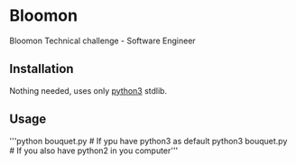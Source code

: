 # Bloomon
Bloomon Technical challenge - Software Engineer

## Installation
Nothing needed, uses only [python3](https://www.python.org/) stdlib.

## Usage
'''python bouquet.py # If ypu have python3 as default
python3 bouquet.py  # If you also have python2 in you computer'''
